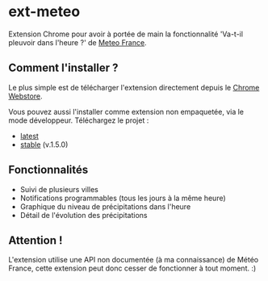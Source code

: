 ext-meteo
==

Extension Chrome pour avoir à portée de main la fonctionnalité 'Va-t-il pleuvoir dans l'heure ?' de [Meteo France](http://www.meteofrance.com/).

Comment l'installer ?
--

Le plus simple est de télécharger l'extension directement depuis le [Chrome Webstore](https://chrome.google.com/webstore/detail/pluie-dans-lheure/nnpkmpjhobmndlchjdahkjgdodlfikce).

Vous pouvez aussi l'installer comme extension non empaquetée, via le mode développeur. 
Téléchargez le projet :
- [latest](https://github.com/liorzoue/ext-meteo/archive/master.zip)
- [stable](https://github.com/liorzoue/ext-meteo/archive/1.5.0.zip) (v.1.5.0)

Fonctionnalités
--

- Suivi de plusieurs villes
- Notifications programmables (tous les jours à la même heure)
- Graphique du niveau de précipitations dans l'heure
- Détail de l'évolution des précipitations

Attention !
--

L'extension utilise une API non documentée (à ma connaissance) de Météo France, cette extension peut donc cesser de fonctionner à tout moment. :)
